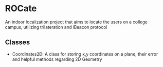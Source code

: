 # ROCate
An indoor localization project that aims to locate the users on a college campus, utilizing trilateration and iBeacon protocol

## Classes

- Coordinates2D: A class for storing x,y coordinates on a plane, their error and helpful methods regarding 2D Geometry
